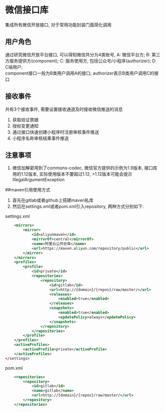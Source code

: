 # 微信接口库
集成所有微信开放接口, 对于常用功能封装门面简化调用

## 用户角色
通过研究微信开放平台接口, 可以得知微信共分为4类账号, A: 微信平台方; B: 第三方服务提供方(component); C: 服务使用方, 包括公众号/小程序(authorizer); D: C端用户;  
component接口一般为B类用户调用A的接口; authorizer表示B类用户调用C的接口

## 接收事件
共有3个接收事件, 需要设置接收通道及时接收微信推送的消息
1. 获取验证票据
2. 授权变更通知
3. 通过接口快速创建小程序时注册审核事件推送
4. 小程序名称审核结果事件推送

## 注意事项
1. 微信加解密用到了commons-codec, 微信官方提供的示例为1.9版本, 接口库用的1.12版本, 实际使用版本不要超过1.12, >1.12版本可能会提示IllegalArgumentException

##maven引用使用方式
1. 首先在gitlab或者github上搭建maven私库
2. 然后在settings.xml或者pom.xml引入repository, 两种方式分别如下:  

settings.xml

```xml
    <mirrors>
        <mirror>
            <id>aliyunmaven</id>
            <mirrorOf>central</mirrorOf>
            <name>阿里云公共仓库</name>
            <url>https://maven.aliyun.com/repository/public</url>
        </mirror>
    </mirrors>
    <profiles>
        <profile>
            <id>private</id>
            <repositories>
                <repository>
                    <id>gitlab</id>
                    <url>http://{domain}/{repos}/raw/master/</url>
                    <releases>
                        <enabled>true</enabled>
                    </releases>
                    <snapshots>
                        <enabled>true</enabled>
                        <updatePolicy>always</updatePolicy>
                    </snapshots>
                </repository>
            </repositories>
        </profile>
    </profiles>
    <activeProfiles>
        <activeProfile>private</activeProfile>  
    </activeProfiles>
</settings>
```

pom.xml

```xml
    <repositories>
        <repository>
            <id>gitlab</id>
            <name>gitlab</name>
            <url>http://{domain}/{repos}/raw/master/</url>
        </repository>
    </repositories>
```
